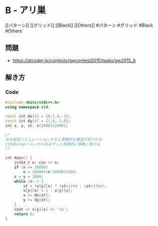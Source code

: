 # B - アリ巣
[[パターン]] [[グリッド]] [[Black]] [[Others]]
#パターン #グリッド #Black #Others 

## 問題
- https://atcoder.jp/contests/gwcontest2015/tasks/gw2015_b

## 解き方
### Code
```c++
#include <bits/stdc++.h>
using namespace std;

const int dx[4] = {0,1,0,-1};
const int dy[4] = {1,0,-1,0};
int x, y, st, v[2000][2000];

/*
ある程度シミュレーションすると周期的な構造が見つかる
11500stepくらいから先はずっと周期的に移動し続ける
*/

int main() {
	int64_t n; cin >> n;
	if (n >= 10000)
		n = 10000+(n-10000)%104;
	x = y = 1000;
	while (n--) {
		st = (v[y][x] ? (st+1)%4 : (st+3)%4);
		v[y][x] = 1 - v[y][x];
		x += dx[st];
		y += dy[st];
	}
	cout << v[y][x] << '\n';
	return 0;
}
```